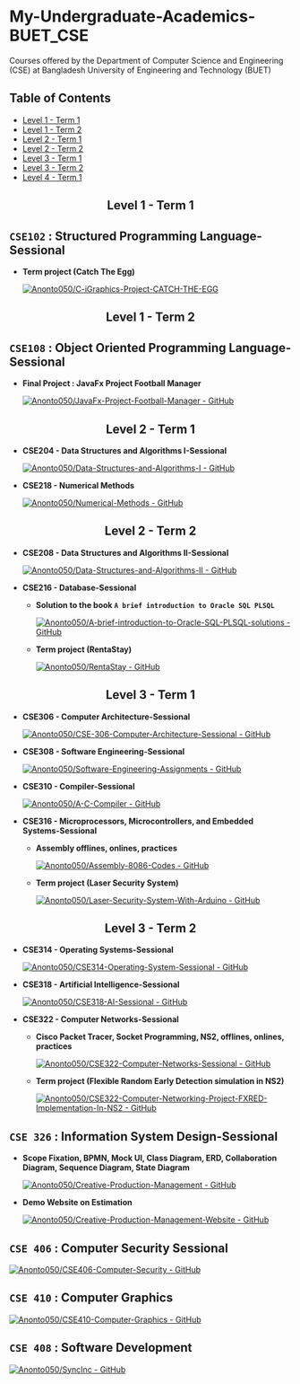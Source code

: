 # My-Undergraduate-Academics-BUET_CSE
Courses offered by the Department of Computer Science and Engineering (CSE) at Bangladesh University of Engineering and Technology (BUET)

## Table of Contents
- [Level 1 - Term 1](#level-1---term-1)
- [Level 1 - Term 2](#level-1---term-2)
- [Level 2 - Term 1](#level-2---term-1)
- [Level 2 - Term 2](#level-2---term-2)
- [Level 3 - Term 1](#level-3---term-1)
- [Level 3 - Term 2](#level-3---term-2)
- [Level 4 - Term 1](#level-4---term-1)

<h2 align="center" id="level-1---term-1">Level 1 - Term 1</h2>

## **`CSE102` : Structured Programming Language-Sessional**
  - **Term project (Catch The Egg)**

    [![Anonto050/C-iGraphics-Project-CATCH-THE-EGG](https://gh-card.dev/repos/Anonto050/C-iGraphics-Project-CATCH-THE-EGG.svg)](https://github.com/Anonto050/C-iGraphics-Project-CATCH-THE-EGG)

<h2 align="center" id="level-1---term-2">Level 1 - Term 2</h2>

## **`CSE108` : Object Oriented Programming Language-Sessional**
  - **Final Project : JavaFx Project Football Manager**

    [![Anonto050/JavaFx-Project-Football-Manager - GitHub](https://gh-card.dev/repos/Anonto050/CSE-108-JavaFx-Project_Football-Manager.svg)](https://github.com/Anonto050/CSE-108-JavaFx-Project_Football-Manager)

<h2 align="center" id="level-2---term-1">Level 2 - Term 1</h2>

- **CSE204 - Data Structures and Algorithms I-Sessional**

    [![Anonto050/Data-Structures-and-Algorithms-I - GitHub](https://gh-card.dev/repos/Anonto050/Data-Structures-and-Algorithms-I.svg)](https://github.com/Anonto050/Data-Structures-and-Algorithms-I)

- **CSE218 - Numerical Methods**

    [![Anonto050/Numerical-Methods - GitHub](https://gh-card.dev/repos/Anonto050/Numerical-Methods.svg)](https://github.com/Anonto050/Numerical-Methods)

<h2 align="center" id="level-2---term-2">Level 2 - Term 2</h2>

- **CSE208 - Data Structures and Algorithms II-Sessional**
    
    [![Anonto050/Data-Structures-and-Algorithms-II - GitHub](https://gh-card.dev/repos/Anonto050/Data-Structures-and-Algorithms-II.svg)](https://github.com/Anonto050/Data-Structures-and-Algorithms-II)

- **CSE216 - Database-Sessional**
    - **Solution to the book `A brief introduction to Oracle SQL PLSQL`**

        [![Anonto050/A-brief-introduction-to-Oracle-SQL-PLSQL-solutions - GitHub](https://gh-card.dev/repos/Anonto050/A-brief-introduction-to-Oracle-SQL-PLSQL-solutions.svg)](https://github.com/Anonto050/A-brief-introduction-to-Oracle-SQL-PLSQL-solutions)

    - **Term project (RentaStay)**

        [![Anonto050/RentaStay - GitHub](https://gh-card.dev/repos/Anonto050/RentaStay.svg)](https://github.com/Anonto050/RentaStay)

<h2 align="center" id="level-3---term-1">Level 3 - Term 1</h2>

- **CSE306 - Computer Architecture-Sessional**

    [![Anonto050/CSE-306-Computer-Architecture-Sessional - GitHub](https://gh-card.dev/repos/Anonto050/CSE-306-Computer-Architecture-Sessional.svg)](https://github.com/Anonto050/CSE-306-Computer-Architecture)

- **CSE308 - Software Engineering-Sessional**

    [![Anonto050/Software-Engineering-Assignments - GitHub](https://gh-card.dev/repos/Anonto050/Software-Engineering-Assignments.svg)](https://github.com/Anonto050/CSE-308-Software_Engineering)

- **CSE310 - Compiler-Sessional**

    [![Anonto050/A-C-Compiler - GitHub](https://gh-card.dev/repos/Anonto050/A-C-Compiler.svg)](https://github.com/Anonto050/CSE-310-Compiler)

- **CSE316 - Microprocessors, Microcontrollers, and Embedded Systems-Sessional**
    - **Assembly offlines, onlines, practices**

        [![Anonto050/Assembly-8086-Codes - GitHub](https://gh-card.dev/repos/Anonto050/Assembly-8086-Codes.svg)](https://github.com/Anonto050/CSE-316-Microprocessors-Microcontrollers-and-Embedded-Systems)
    
    - **Term project (Laser Security System)**

        [![Anonto050/Laser-Security-System-With-Arduino - GitHub](https://gh-card.dev/repos/Anonto050/Laser-Security-System-With-Arduino.svg)](https://github.com/Anonto050/Laser-Security-System-With-Arduino)

<h2 align="center" id="level-3---term-2">Level 3 - Term 2</h2>

- **CSE314 - Operating Systems-Sessional**
    
    [![Anonto050/CSE314-Operating-System-Sessional - GitHub](https://gh-card.dev/repos/Anonto050/CSE314-Operating-System-Sessional.svg)](https://github.com/Anonto050/CSE-314-Operating-System-Sessional)

- **CSE318 - Artificial Intelligence-Sessional**

    [![Anonto050/CSE318-AI-Sessional - GitHub](https://gh-card.dev/repos/Anonto050/CSE-318-Artificial_Intelligence.svg)](https://github.com/Anonto050/CSE-318-Artificial_Intelligence)

- **CSE322 - Computer Networks-Sessional**
    
    - **Cisco Packet Tracer, Socket Programming, NS2, offlines, onlines, practices**

        [![Anonto050/CSE322-Computer-Networks-Sessional - GitHub](https://gh-card.dev/repos/Anonto050/CSE-322-Computer_Networks.svg)](https://github.com/Anonto050/CSE-322-Computer_Networks)

    - **Term project (Flexible Random Early Detection simulation in NS2)**

        [![Anonto050/CSE322-Computer-Networking-Project-FXRED-Implementation-In-NS2 - GitHub](https://gh-card.dev/repos/Anonto050/CSE322-Computer-Networking-Project-FXRED-Implementation-In-NS2.svg)](https://github.com/Anonto050/CSE-322-Computer_Networks)

## **`CSE 326` : Information System Design-Sessional**

- **Scope Fixation, BPMN, Mock UI, Class Diagram, ERD, Collaboration Diagram, Sequence Diagram, State Diagram**

    [![Anonto050/Creative-Production-Management - GitHub](https://gh-card.dev/repos/Anonto050/Creative-Production-Management.svg)](https://github.com/Anonto050/Creative-Production-Management)
    
- **Demo Website on Estimation**

    [![Anonto050/Creative-Production-Management-Website - GitHub](https://gh-card.dev/repos/Anonto050/Creative-Production-Management-Website.svg)](https://github.com/Anonto050/Creative-Production-Management-Website)

## **`CSE 406` : Computer Security Sessional**

[![Anonto050/CSE406-Computer-Security - GitHub](https://gh-card.dev/repos/Anonto050/CSE406-Computer-Security.svg)](https://github.com/Anonto050/CSE406-Computer-Security)

## **`CSE 410` : Computer Graphics**

[![Anonto050/CSE410-Computer-Graphics - GitHub](https://gh-card.dev/repos/Anonto050/CSE410-Computer-Graphics.svg)](https://github.com/Anonto050/CSE410-Computer-Graphics)

## **`CSE 408` : Software Development**

[![Anonto050/SyncInc - GitHub](https://gh-card.dev/repos/Anonto050/SyncInc.svg?fullname=)](https://github.com/Anonto050/SyncInc)
